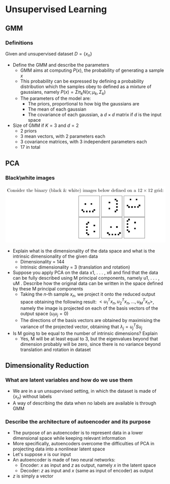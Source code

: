 # Unsupervised Learning

## GMM

### Definitions

Given and unsupervised dataset $D=\{x_n\}$

- Define the GMM and describe the parameters
  - GMM aims at computing $P(x)$, the probability of generating a sample $x$
  - This probability can be expressed by defining a probability distribution which the samples obey to defined as a mixture of gaussians, namely $P(x)=\Sigma \pi_k N(x;\mu_k,\Sigma_k)$
  - The parameters of the model are:
    - The priors, proportional to how big the gaussians are
    - The mean of each gaussian
    - The covariance of each gaussian, a $d \times d$ matrix if $d$ is the input space
- Size of GMM if $K=3$ and $d=2$
  - 2 priors
  - 3 mean vectors, with 2 parameters each
  - 3 covariance matrices, with 3 independent parameters each
  - 17 in total

## PCA

### Black\white images

![2a](images/2a.png)

- Explain what is the dimensionality of the data space and what is the intrinsic dimensionality of the given
data
  - Dimensionality = 144
  - Intrinsic dimensionality = 3 (translation and rotation)
- Suppose you apply PCA on the data x1, . . . , x6 and find that the data can be fully described using M
principal components, namely u1, . . . , uM . Describe how the original data can be written in the space
defined by these M principal components
  - Taking the $n$-th sample $x_n$, we project it onto the reduced output space obtaining the following result: $<u_1^Tx_n, u_2^Tx_n, ..., u_M^Tx_n>$, namely the image is projected on each of the basis vectors of the output space ($u_iu_j=0$)
  - The directions of the basis vectors are obtained by maximising the variance of the projected vector, obtaining that $\lambda_j=u_j^TSu_j$
- Is M going to be equal to the number of intrinsic dimensions? Explain
  - Yes, M will be at least equal to 3, but the eigenvalues beyond that dimension probably will be zero, since there is no variance beyond translation and rotation in dataset

## Dimensionality Reduction

### What are latent variables and how do we use them

- We are in a un unsupervised setting, in which the dataset is made of $\{x_n\}$ without labels
- A way of describing the data when no labels are available is through GMM

### Describe the architecture of autoencoder and its purpose

- The purpose of an autoencoder is to represent data in a lower dimensional space while keeping relevant information
- More specifically, autoencoders overcome the difficulties of PCA in projecting data into a nonlinear latent space
- Let's suppose $x$ is our input
- An autoencoder is made of two neural networks:
  - Encoder: $x$ as input and $z$ as output, namely $x$ in the latent space
  - Decoder: $z$ as input and $x$ (same as input of encoder) as output
- $z$ is simply a vector
